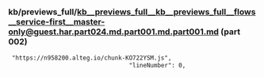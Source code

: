 ### kb/previews_full/kb__previews_full__kb__previews_full__flows__service-first__master-only@guest.har.part024.md.part001.md.part001.md (part 002)

```md
 "https://n958200.alteg.io/chunk-KO722YSM.js",
                                  "lineNumber": 0,
                          
```

```
